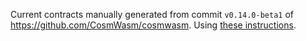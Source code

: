 Current contracts manually generated from commit `v0.14.0-beta1`
of https://github.com/CosmWasm/cosmwasm. Using
[these instructions](https://github.com/CosmWasm/cosmwasm/blob/v0.14.0-beta1/contracts/README.md#optimized-builds).
